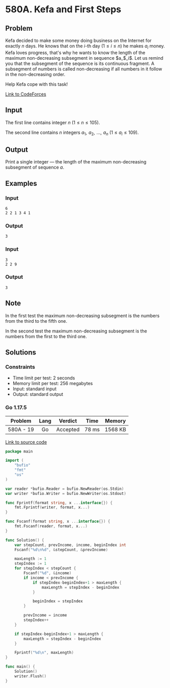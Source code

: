 # 580A. Kefa and First Steps

## Problem

Kefa decided to make some money doing business on the Internet for exactly $n$ days. He knows that on the $i$-th day ($1 \leq i \leq n$) he makes $a_i$ money. Kefa loves progress, that's why he wants to know the length of the maximum non-decreasing subsegment in sequence $a_$_i$. Let us remind you that the subsegment of the sequence is its continuous fragment. A subsegment of numbers is called non-decreasing if all numbers in it follow in the non-decreasing order.

Help Kefa cope with this task!

[Link to CodeForces](https://codeforces.com/problemset/problem/580/A)

## Input

The first line contains integer $n$ ($1 \leq n \leq 105$).

The second line contains $n$ integers $a_1$,  $a_2$,  ...,  $a_n$ ($1 \leq a_i \leq 109$).

## Output

Print a single integer — the length of the maximum non-decreasing subsegment of sequence $a$.

## Examples

### Input

```
6
2 2 1 3 4 1
```

### Output

```
3
```

### Input

```
3
2 2 9
```

### Output

```
3
```

## Note

In the first test the maximum non-decreasing subsegment is the numbers from the third to the fifth one.

In the second test the maximum non-decreasing subsegment is the numbers from the first to the third one.

## Solutions

### Constraints

  - Time limit per test: 2 seconds
  - Memory limit per test: 256 megabytes
  - Input: standard input
  - Output: standard output

### Go 1.17.5

|  Problem  |    Lang   |  Verdict | Time  |  Memory   |
|:---------:|:---------:|:--------:|:-----:|:---------:|
| 580A - 19 |    Go     | Accepted | 78 ms |  1568 KB  |

[Link to source code](solution.go)

```go
package main

import (
	"bufio"
	"fmt"
	"os"
)

var reader *bufio.Reader = bufio.NewReader(os.Stdin)
var writer *bufio.Writer = bufio.NewWriter(os.Stdout)

func Fprintf(format string, x ...interface{}) {
	fmt.Fprintf(writer, format, x...)
}

func Fscanf(format string, x ...interface{}) {
	fmt.Fscanf(reader, format, x...)
}

func Solution() {
	var stepCount, prevIncome, income, beginIndex int
	Fscanf("%d\n%d", &stepCount, &prevIncome)

	maxLength := 1
	stepIndex := 1
	for stepIndex < stepCount {
		Fscanf("%d", &income)
		if income < prevIncome {
			if stepIndex-beginIndex+1 > maxLength {
				maxLength = stepIndex - beginIndex
			}

			beginIndex = stepIndex
		}

		prevIncome = income
		stepIndex++
	}

	if stepIndex-beginIndex+1 > maxLength {
		maxLength = stepIndex - beginIndex
	}

	Fprintf("%d\n", maxLength)
}

func main() {
	Solution()
	writer.Flush()
}
```
